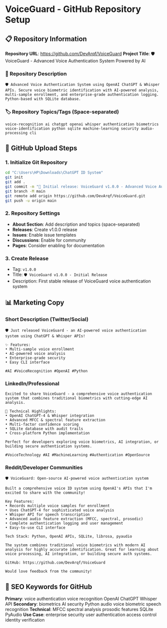# VoiceGuard - GitHub Repository Setup

## 📋 Repository Information

**Repository URL**: https://github.com/DevArqf/VoiceGuard
**Project Title**: 🛡️ VoiceGuard - Advanced Voice Authentication System Powered by AI

### 📝 Repository Description
```
🛡️ Advanced Voice Authentication System using OpenAI ChatGPT & Whisper APIs. Secure voice biometric identification with AI-powered analysis, multi-sample enrollment, and enterprise-grade authentication logging. Python-based with SQLite database.
```

### 🏷️ Repository Topics/Tags (Space-separated)
```
voice-recognition ai chatgpt openai whisper authentication biometrics voice-identification python sqlite machine-learning security audio-processing cli
```

## 🚀 GitHub Upload Steps

### 1. Initialize Git Repository
```bash
cd "C:\Users\HP\Downloads\ChatGPT ID System"
git init
git add .
git commit -m "🎉 Initial release: VoiceGuard v1.0.0 - Advanced Voice Authentication System"
git branch -M main
git remote add origin https://github.com/DevArqf/VoiceGuard.git
git push -u origin main
```

### 2. Repository Settings
- **About Section**: Add description and topics (space-separated)
- **Releases**: Create v1.0.0 release
- **Issues**: Enable issue templates
- **Discussions**: Enable for community
- **Pages**: Consider enabling for documentation

### 3. Create Release
- Tag: `v1.0.0`
- Title: `🛡️ VoiceGuard v1.0.0 - Initial Release`
- Description: First stable release of VoiceGuard voice authentication system

## 📊 Marketing Copy

### Short Description (Twitter/Social)
```
🛡️ Just released VoiceGuard - an AI-powered voice authentication system using ChatGPT & Whisper APIs! 

✨ Features:
• Multi-sample voice enrollment
• AI-powered voice analysis  
• Enterprise-grade security
• Easy CLI interface

#AI #VoiceRecognition #OpenAI #Python
```

### LinkedIn/Professional
```
Excited to share VoiceGuard - a comprehensive voice authentication system that combines traditional biometrics with cutting-edge AI analysis.

🔬 Technical Highlights:
• OpenAI ChatGPT-4 & Whisper integration
• Advanced MFCC & spectral feature extraction
• Multi-factor confidence scoring
• SQLite database with audit trails
• Cross-platform Python implementation

Perfect for developers exploring voice biometrics, AI integration, or building secure authentication systems.

#VoiceTechnology #AI #MachineLearning #Authentication #OpenSource
```

### Reddit/Developer Communities
```
🛡️ VoiceGuard: Open-source AI-powered voice authentication system

Built a comprehensive voice ID system using OpenAI's APIs that I'm excited to share with the community!

Key Features:
• Records multiple voice samples for enrollment
• Uses ChatGPT-4 for sophisticated voice analysis
• Whisper API for speech transcription
• Advanced audio feature extraction (MFCC, spectral, prosodic)
• Complete authentication logging and user management
• Easy-to-use CLI interface

Tech Stack: Python, OpenAI APIs, SQLite, librosa, pyaudio

The system combines traditional voice biometrics with modern AI analysis for highly accurate identification. Great for learning about voice processing, AI integration, or building secure auth systems.

GitHub: https://github.com/DevArqf/VoiceGuard

Would love feedback from the community!
```

## 🎯 SEO Keywords for GitHub

**Primary**: voice authentication voice recognition OpenAI ChatGPT Whisper API
**Secondary**: biometrics AI security Python audio voice biometric speech recognition
**Technical**: MFCC spectral analysis prosodic features SQLite PyAudio
**Use Case**: enterprise security user authentication access control identity verification